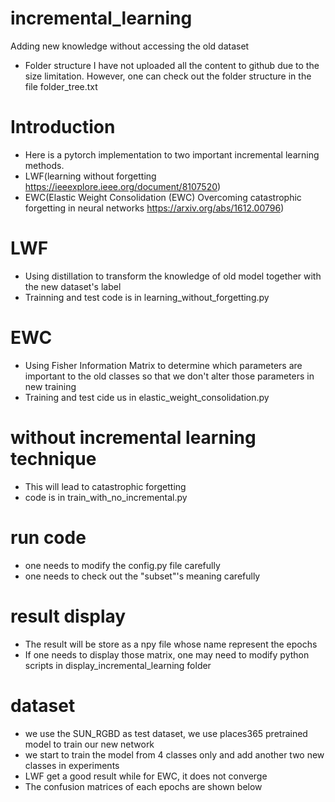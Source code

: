 # incremental_learning
Adding new knowledge without accessing the old dataset

- Folder structure
I have not uploaded all the content to github due to the size limitation. However, one can check out the folder structure in the file folder_tree.txt

# Introduction
- Here is a pytorch implementation to two important incremental learning methods. 
- LWF(learning without forgetting https://ieeexplore.ieee.org/document/8107520)
- EWC(Elastic Weight Consolidation (EWC) Overcoming catastrophic forgetting in neural networks https://arxiv.org/abs/1612.00796)

# LWF
- Using distillation to transform the knowledge of old model together with the new dataset's label
- Trainning and test code is in learning_without_forgetting.py

# EWC
- Using Fisher Information Matrix to determine which parameters are important to the old classes so that we don't alter those parameters in new training 
- Training and test cide us in elastic_weight_consolidation.py

# without incremental learning technique
- This will lead to catastrophic forgetting
- code is in train_with_no_incremental.py

# run code
- one needs to modify the config.py file carefully
- one needs to check out the "subset"'s meaning carefully

# result display
- The result will be store as a npy file whose name represent the epochs
- If one needs to display those matrix, one may need to modify python scripts in display_incremental_learning folder

# dataset
- we use the SUN_RGBD as test dataset, we use places365 pretrained model to train our new network
- we start to train the model from 4 classes only and add another two new classes in experiments
- LWF get a good result while for EWC, it does not converge
- The confusion matrices of each epochs are shown below
